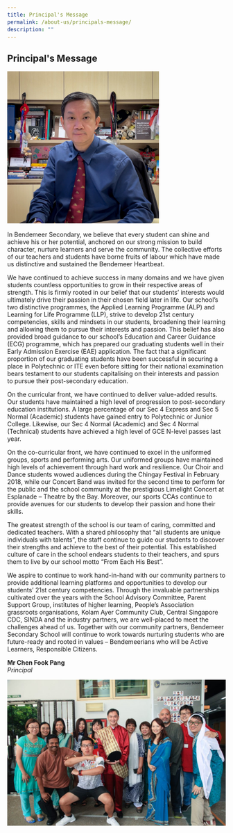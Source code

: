 ```yaml
---
title: Principal's Message
permalink: /about-us/principals-message/
description: ""
---
```

## Principal's Message

<img src="/images/Aboutus/principal-speech.jpg" alt="School Principal" style="width:350px;"/>

In Bendemeer Secondary, we believe that every student can shine and achieve his or her potential, anchored on our strong mission to build character, nurture learners and serve the community. The collective efforts of our teachers and students have borne fruits of labour which have made us distinctive and sustained the Bendemeer Heartbeat.

We have continued to achieve success in many domains and we have given students countless opportunities to grow in their respective areas of strength. This is firmly rooted in our belief that our students’ interests would ultimately drive their passion in their chosen field later in life. Our school’s two distinctive programmes, the Applied Learning Programme (ALP) and Learning for Life Programme (LLP), strive to develop 21st century competencies, skills and mindsets in our students, broadening their learning and allowing them to pursue their interests and passion. This belief has also provided broad guidance to our school’s Education and Career Guidance (ECG) programme, which has prepared our graduating students well in their Early Admission Exercise (EAE) application. The fact that a significant proportion of our graduating students have been successful in securing a place in Polytechnic or ITE even before sitting for their national examination bears testament to our students capitalising on their interests and passion to pursue their post-secondary education.

On the curricular front, we have continued to deliver value-added results. Our students have maintained a high level of progression to post-secondary education institutions. A large percentage of our Sec 4 Express and Sec 5 Normal (Academic) students have gained entry to Polytechnic or Junior College. Likewise, our Sec 4 Normal (Academic) and Sec 4 Normal (Technical) students have achieved a high level of GCE N-level passes last year.

On the co-curricular front, we have continued to excel in the uniformed groups, sports and performing arts. Our uniformed groups have maintained high levels of achievement through hard work and resilience. Our Choir and Dance students wowed audiences during the Chingay Festival in February 2018, while our Concert Band was invited for the second time to perform for the public and the school community at the prestigious Limelight Concert at Esplanade – Theatre by the Bay. Moreover, our sports CCAs continue to provide avenues for our students to develop their passion and hone their skills.

The greatest strength of the school is our team of caring, committed and dedicated teachers. With a shared philosophy that “all students are unique individuals with talents”, the staff continue to guide our students to discover their strengths and achieve to the best of their potential. This established culture of care in the school endears students to their teachers, and spurs them to live by our school motto “From Each His Best”.

We aspire to continue to work hand-in-hand with our community partners to provide additional learning platforms and opportunities to develop our students’ 21st century competencies. Through the invaluable partnerships cultivated over the years with the School Advisory Committee, Parent Support Group, institutes of higher learning, People’s Association grassroots organisations, Kolam Ayer Community Club, Central Singapore CDC, SINDA and the industry partners, we are well-placed to meet the challenges ahead of us. Together with our community partners, Bendemeer Secondary School will continue to work towards nurturing students who are future-ready and rooted in values – Bendemeerians who will be Active Learners, Responsible Citizens.

**Mr Chen Fook Pang** 
<br>*Principal*

![Principal's Group](/images/Aboutus/principal-Group-1024x683.jpg)